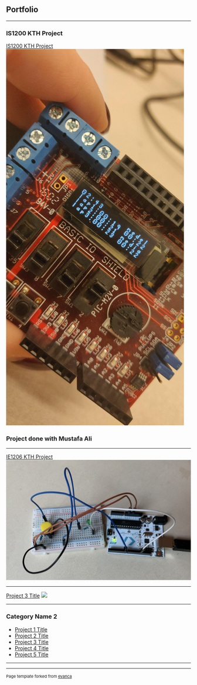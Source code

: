 ## Portfolio

---

### IS1200 KTH Project

[IS1200 KTH Project](/sample_page)
<img src="images/91419981_536782770375282_1497014518922870784_n.jpg"/>
### Project done with Mustafa Ali

---
[IE1206 KTH Project](/pdf/sample_presentation.pdf)
<img src="images/inbyggd.PNG"/>

---
[Project 3 Title](http://example.com/)
<img src="images/dummy_thumbnail.jpg?raw=true"/>

---

### Category Name 2

- [Project 1 Title](http://example.com/)
- [Project 2 Title](http://example.com/)
- [Project 3 Title](http://example.com/)
- [Project 4 Title](http://example.com/)
- [Project 5 Title](http://example.com/)

---




---
<p style="font-size:11px">Page template forked from <a href="https://github.com/evanca/quick-portfolio">evanca</a></p>
<!-- Remove above link if you don't want to attibute -->
